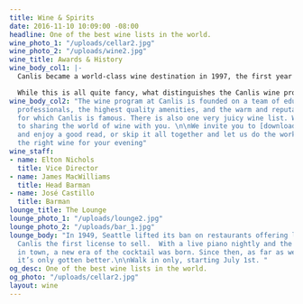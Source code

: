 ```yaml
---
title: Wine & Spirits
date: 2016-11-10 10:09:00 -08:00
headline: One of the best wine lists in the world.
wine_photo_1: "/uploads/cellar2.jpg"
wine_photo_2: "/uploads/wine2.jpg"
wine_title: Awards & History
wine_body_col1: |-
  Canlis became a world-class wine destination in 1997, the first year of its 24 consecutive Wine Spectator Magazine Grand Awards. The restaurant is one of a handful in the world to be trusted with the honor for that length of time. In 2017, our wine program, led by former Wine Director, Nelson Daquip, took home the James Beard award for <a href="https://seattle.eater.com/2017/5/2/15517450/james-beard-award-2017-canlis-wine" target="_blank">Outstanding Wine Program</a>. Since then, it has helped train four Master Sommeliers and nine advanced sommeliers. We’ve produced wines with Alois Kracher, Buty, Jean Milan, Hirsch, and Guiborat & Fils. We’ve routinely played hosts to the best winemakers and wineries in the world, like Château Latour, Grace Family, Penfolds, Cayuse, Piero Antinori, Angelo Gaja and Maria López de Heredia.

  While this is all quite fancy, what distinguishes the Canlis wine program and the sommeliers who run it is their singular ability to relate to other people, particularly those who just like to enjoy a bottle with dinner, and then move on.
wine_body_col2: "The wine program at Canlis is founded on a team of educated wine
  professionals, the highest quality amenities, and the warm and reputable service
  for which Canlis is famous. There is also one very juicy wine list. We look forward
  to sharing the world of wine with you. \n\nWe invite you to [download the list](https://canlis.com/uploads/winelist.pdf)
  and enjoy a good read, or skip it all together and let us do the work of finding
  the right wine for your evening"
wine_staff:
- name: Elton Nichols
  title: Vice Director
- name: James MacWilliams
  title: Head Barman
- name: José Castillo
  title: Barman
lounge_title: The Lounge
lounge_photo_1: "/uploads/lounge2.jpg"
lounge_photo_2: "/uploads/bar_1.jpg"
lounge_body: "In 1949, Seattle lifted its ban on restaurants offering liquor and issued
  Canlis the first license to sell.  With a live piano nightly and the best barman
  in town, a new era of the cocktail was born. Since then, as far as we’re concerned,
  it’s only gotten better.\n\nWalk in only, starting July 1st. "
og_desc: One of the best wine lists in the world.
og_photo: "/uploads/cellar2.jpg"
layout: wine
---
```


